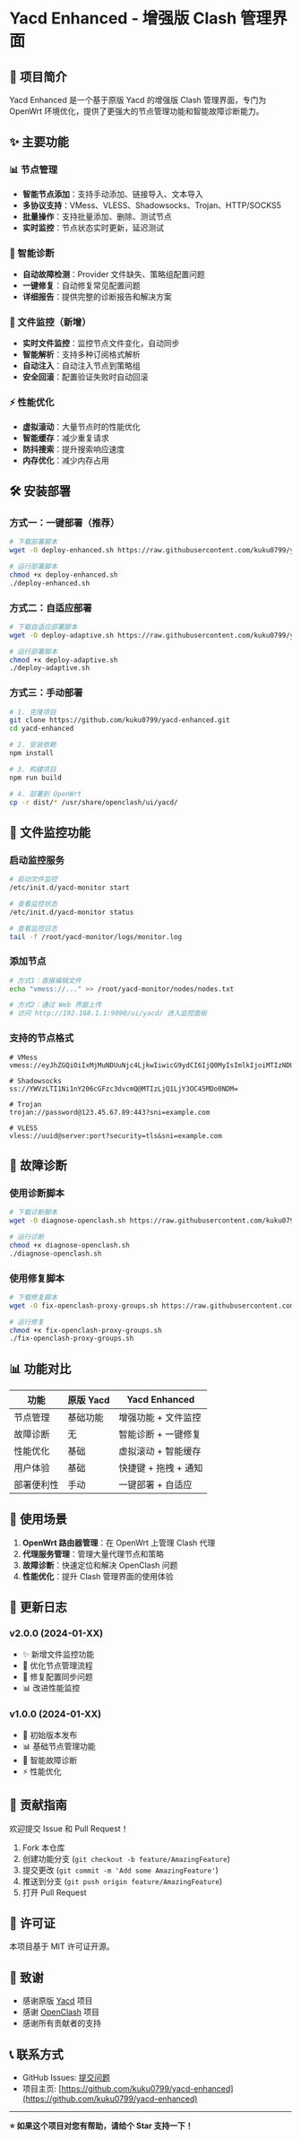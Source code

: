 # Yacd Enhanced - 增强版 Clash 管理界面

## 🚀 项目简介

Yacd Enhanced 是一个基于原版 Yacd 的增强版 Clash 管理界面，专门为 OpenWrt 环境优化，提供了更强大的节点管理功能和智能故障诊断能力。

## ✨ 主要功能

### 📊 节点管理
- **智能节点添加**：支持手动添加、链接导入、文本导入
- **多协议支持**：VMess、VLESS、Shadowsocks、Trojan、HTTP/SOCKS5
- **批量操作**：支持批量添加、删除、测试节点
- **实时监控**：节点状态实时更新，延迟测试

### 🔧 智能诊断
- **自动故障检测**：Provider 文件缺失、策略组配置问题
- **一键修复**：自动修复常见配置问题
- **详细报告**：提供完整的诊断报告和解决方案

### 📁 文件监控（新增）
- **实时文件监控**：监控节点文件变化，自动同步
- **智能解析**：支持多种订阅格式解析
- **自动注入**：自动注入节点到策略组
- **安全回滚**：配置验证失败时自动回滚

### ⚡ 性能优化
- **虚拟滚动**：大量节点时的性能优化
- **智能缓存**：减少重复请求
- **防抖搜索**：提升搜索响应速度
- **内存优化**：减少内存占用

## 🛠️ 安装部署

### 方式一：一键部署（推荐）

```bash
# 下载部署脚本
wget -O deploy-enhanced.sh https://raw.githubusercontent.com/kuku0799/yacd-enhanced/main/deploy-enhanced.sh

# 运行部署脚本
chmod +x deploy-enhanced.sh
./deploy-enhanced.sh
```

### 方式二：自适应部署

```bash
# 下载自适应部署脚本
wget -O deploy-adaptive.sh https://raw.githubusercontent.com/kuku0799/yacd-enhanced/main/deploy-adaptive.sh

# 运行部署脚本
chmod +x deploy-adaptive.sh
./deploy-adaptive.sh
```

### 方式三：手动部署

```bash
# 1. 克隆项目
git clone https://github.com/kuku0799/yacd-enhanced.git
cd yacd-enhanced

# 2. 安装依赖
npm install

# 3. 构建项目
npm run build

# 4. 部署到 OpenWrt
cp -r dist/* /usr/share/openclash/ui/yacd/
```

## 📁 文件监控功能

### 启动监控服务

```bash
# 启动文件监控
/etc/init.d/yacd-monitor start

# 查看监控状态
/etc/init.d/yacd-monitor status

# 查看监控日志
tail -f /root/yacd-monitor/logs/monitor.log
```

### 添加节点

```bash
# 方式1：直接编辑文件
echo "vmess://..." >> /root/yacd-monitor/nodes/nodes.txt

# 方式2：通过 Web 界面上传
# 访问 http://192.168.1.1:9090/ui/yacd/ 进入监控面板
```

### 支持的节点格式

```
# VMess
vmess://eyJhZGQiOiIxMjMuNDUuNjc4LjkwIiwicG9ydCI6IjQ0MyIsImlkIjoiMTIzNDU2Nzg5MCIsImFpZCI6IjAiLCJuZXQiOiJ3cyIsInR5cGUiOiJub25lIiwiaG9zdCI6IiIsInBhdGgiOiIvIiwidGxzIjoidGxzIn0=

# Shadowsocks
ss://YWVzLTI1Ni1nY206cGFzc3dvcmQ@MTIzLjQ1LjY3OC45MDo0NDM=

# Trojan
trojan://password@123.45.67.89:443?sni=example.com

# VLESS
vless://uuid@server:port?security=tls&sni=example.com
```

## 🔧 故障诊断

### 使用诊断脚本

```bash
# 下载诊断脚本
wget -O diagnose-openclash.sh https://raw.githubusercontent.com/kuku0799/yacd-enhanced/main/diagnose-openclash.sh

# 运行诊断
chmod +x diagnose-openclash.sh
./diagnose-openclash.sh
```

### 使用修复脚本

```bash
# 下载修复脚本
wget -O fix-openclash-proxy-groups.sh https://raw.githubusercontent.com/kuku0799/yacd-enhanced/main/fix-openclash-proxy-groups.sh

# 运行修复
chmod +x fix-openclash-proxy-groups.sh
./fix-openclash-proxy-groups.sh
```

## 📊 功能对比

| 功能 | 原版 Yacd | Yacd Enhanced |
|------|-----------|---------------|
| 节点管理 | 基础功能 | 增强功能 + 文件监控 |
| 故障诊断 | 无 | 智能诊断 + 一键修复 |
| 性能优化 | 基础 | 虚拟滚动 + 智能缓存 |
| 用户体验 | 基础 | 快捷键 + 拖拽 + 通知 |
| 部署便利性 | 手动 | 一键部署 + 自适应 |

## 🎯 使用场景

1. **OpenWrt 路由器管理**：在 OpenWrt 上管理 Clash 代理
2. **代理服务管理**：管理大量代理节点和策略
3. **故障诊断**：快速定位和解决 OpenClash 问题
4. **性能优化**：提升 Clash 管理界面的使用体验

## 📝 更新日志

### v2.0.0 (2024-01-XX)
- ✨ 新增文件监控功能
- 🔧 优化节点管理流程
- 🐛 修复配置同步问题
- 📊 改进性能监控

### v1.0.0 (2024-01-XX)
- 🎉 初始版本发布
- 📊 基础节点管理功能
- 🔧 智能故障诊断
- ⚡ 性能优化

## 🤝 贡献指南

欢迎提交 Issue 和 Pull Request！

1. Fork 本仓库
2. 创建功能分支 (`git checkout -b feature/AmazingFeature`)
3. 提交更改 (`git commit -m 'Add some AmazingFeature'`)
4. 推送到分支 (`git push origin feature/AmazingFeature`)
5. 打开 Pull Request

## 📄 许可证

本项目基于 MIT 许可证开源。

## 🙏 致谢

- 感谢原版 [Yacd](https://github.com/haishanh/yacd) 项目
- 感谢 [OpenClash](https://github.com/vernesong/OpenClash) 项目
- 感谢所有贡献者的支持

## 📞 联系方式

- GitHub Issues: [提交问题](https://github.com/kuku0799/yacd-enhanced/issues)
- 项目主页: [https://github.com/kuku0799/yacd-enhanced](https://github.com/kuku0799/yacd-enhanced)

---

**⭐ 如果这个项目对您有帮助，请给个 Star 支持一下！** 